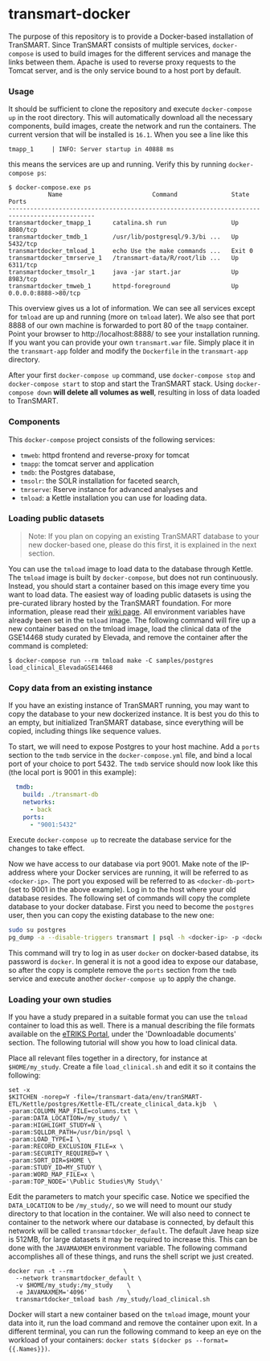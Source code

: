# transmart-docker

The purpose of this repository is to provide a Docker-based installation of TranSMART. Since TranSMART consists of multiple services, `docker-compose` is used to build images for the different services and manage the links between them. Apache is used to reverse proxy requests to the Tomcat server, and is the only service bound to a host port by default.

### Usage
It should be sufficient to clone the repository and execute `docker-compose up` in the root directory. This will automatically download all the necessary components, build images, create the network and run the containers. The current version that will be installed is `16.1`. When you see a line like this

```
tmapp_1     | INFO: Server startup in 40888 ms
```

this means the services are up and running. Verify this by running `docker-compose ps`:

```
$ docker-compose.exe ps
           Name                         Command               State             Ports
----------------------------------------------------------------------------------------------
transmartdocker_tmapp_1      catalina.sh run                  Up       8080/tcp
transmartdocker_tmdb_1       /usr/lib/postgresql/9.3/bi ...   Up       5432/tcp
transmartdocker_tmload_1     echo Use the make commands ...   Exit 0
transmartdocker_tmrserve_1   /transmart-data/R/root/lib ...   Up       6311/tcp
transmartdocker_tmsolr_1     java -jar start.jar              Up       8983/tcp
transmartdocker_tmweb_1      httpd-foreground                 Up       0.0.0.0:8888->80/tcp
```

This overview gives us a lot of information. We can see all services except for `tmload` are up and running (more on `tmload` later). We also see that port 8888 of our own machine is forwarded to port 80 of the `tmapp` container. Point your browser to http://localhost:8888/ to see your installation running. If you want you can provide your own `transmart.war` file. Simply place it in the `transmart-app` folder and modify the `Dockerfile` in the `transmart-app` directory.

After your first `docker-compose up` command, use `docker-compose stop` and `docker-compose start` to stop and start the TranSMART stack. Using `docker-compose down` **will delete all volumes as well**, resulting in loss of data loaded to TranSMART.

### Components
This `docker-compose` project consists of the following services:
  - `tmweb`: httpd frontend and reverse-proxy for tomcat
  - `tmapp`: the tomcat server and application
  - `tmdb`: the Postgres database,
  - `tmsolr`: the SOLR installation for faceted search,
  - `tmrserve`: Rserve instance for advanced analyses and
  - `tmload`: a Kettle installation you can use for loading data.

### Loading public datasets

> Note: If you plan on copying an existing TranSMART database to your new docker-based one, please do this first, it is explained in the next section.

You can use the `tmload` image to load data to the database through Kettle. The `tmload` image is built by `docker-compose`, but does not run continuously. Instead, you should start a container based on this image every time you want to load data. The easiest way of loading public datasets is using the pre-curated library hosted by the TranSMART foundation. For more information, please read their [wiki page](https://wiki.transmartfoundation.org/display/transmartwiki/Curated+Data). All environment variables have already been set in the `tmload` image. The following command will fire up a new container based on the tmload image, load the clinical data of the GSE14468 study curated by Elevada, and remove the container after the command is completed:
```
$ docker-compose run --rm tmload make -C samples/postgres load_clinical_ElevadaGSE14468
```

### Copy data from an existing instance

If you have an existing instance of TranSMART running, you may want to copy the database to your new dockerized instance. It is best you do this to an empty, but initialized TranSMART database, since everything will be copied, including things like sequence values.

To start, we will need to expose Postgres to your host machine. Add a `ports` section to the `tmdb` service in the `docker-compose.yml` file, and bind a local port of your choice to port 5432. The `tmdb` service should now look like this (the local port is 9001 in this example):
```YAML
  tmdb:
    build: ./transmart-db
	networks:
      - back
    ports:
      - "9001:5432"
```
Execute `docker-compose up` to recreate the database service for the changes to take effect.

Now we have access to our database via port 9001. Make note of the IP-address where your Docker services are running, it will be referred to as `<docker-ip>`. The port you exposed will be referred to as `<docker-db-port>` (set to 9001 in the above example). Log in to the host where your old database resides. The following set of commands will copy the complete database to your docker database. First you need to become the `postgres` user, then you can copy the existing database to the new one:
```sh
sudo su postgres
pg_dump -a --disable-triggers transmart | psql -h <docker-ip> -p <docker-db-port> -U docker transmart
```
This command will try to log in as user `docker` on docker-based databse, its password is `docker`. In general it is not a good idea to expose our database, so after the copy is complete remove the `ports` section from the `tmdb` service and execute another `docker-compose up` to apply the change.

### Loading your own studies

If you have a study prepared in a suitable format you can use the `tmload` container to load this as well. There is a manual describing the file formats available on the [eTRIKS Portal](https://portal.etriks.org/Portal/), under the 'Downloadable documents' section. The following tutorial will show you how to load clinical data.

Place all relevant files together in a directory, for instance at `$HOME/my_study`. Create a file `load_clinical.sh` and edit it so it contains the following:
```
set -x
$KITCHEN -norep=Y -file=/transmart-data/env/tranSMART-ETL/Kettle/postgres/Kettle-ETL/create_clinical_data.kjb  \
-param:COLUMN_MAP_FILE=columns.txt \
-param:DATA_LOCATION=/my_study/ \
-param:HIGHLIGHT_STUDY=N \
-param:SQLLDR_PATH=/usr/bin/psql \
-param:LOAD_TYPE=I \
-param:RECORD_EXCLUSION_FILE=x \
-param:SECURITY_REQUIRED=Y \
-param:SORT_DIR=$HOME \
-param:STUDY_ID=MY_STUDY \
-param:WORD_MAP_FILE=x \
-param:TOP_NODE='\Public Studies\My Study\'
```
Edit the parameters to match your specific case. Notice we specified the `DATA_LOCATION` to be `/my_study/`, so we will need to mount our study directory to that location in the container. We will also need to connect te container to the network where our database is connected, by default this network will be called `transmartdocker_default`. The default Jave heap size is 512MB, for large datasets it may be required to increase this. This can be done with the `JAVAMAXMEM` environment variable. The following command accomplishes all of these things, and runs the shell script we just created.
```
docker run -t --rm              \
  --network transmartdocker_default \
  -v $HOME/my_study:/my_study    \
  -e JAVAMAXMEM='4096'           \
  transmartdocker_tmload bash /my_study/load_clinical.sh
```
Docker will start a new container based on the `tmload` image, mount your data into it, run the load command and remove the container upon exit. In a different terminal, you can run the following command to keep an eye on the workload of your containers: `docker stats $(docker ps --format={{.Names}})`.
